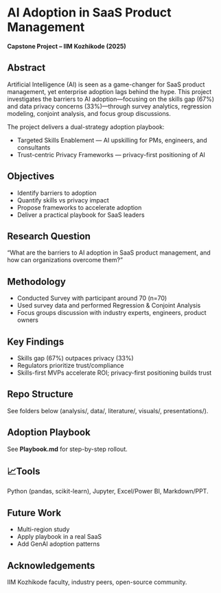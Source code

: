 #  AI Adoption in SaaS Product Management
**Capstone Project – IIM Kozhikode (2025)**

##  Abstract
Artificial Intelligence (AI) is seen as a game-changer for SaaS product management, yet enterprise adoption lags behind the hype.
This project investigates the barriers to AI adoption—focusing on the skills gap (67%) and data privacy concerns (33%)—through survey analytics, regression modeling, conjoint analysis, and focus group discussions.

 The project delivers a dual-strategy adoption playbook:
- Targeted Skills Enablement — AI upskilling for PMs, engineers, and consultants
- Trust-centric Privacy Frameworks — privacy-first positioning of AI

##  Objectives
- Identify barriers to adoption
- Quantify skills vs privacy impact
- Propose frameworks to accelerate adoption
- Deliver a practical playbook for SaaS leaders

##  Research Question
“What are the barriers to AI adoption in SaaS product management, and how can organizations overcome them?”

##  Methodology
- Conducted Survey with participant around 70 (n=70)
- Used survey data and performed Regression & Conjoint Analysis
- Focus groups discussion with industry experts, engineers, product owners

##  Key Findings
- Skills gap (67%) outpaces privacy (33%)
- Regulators prioritize trust/compliance
- Skills-first MVPs accelerate ROI; privacy-first positioning builds trust

##  Repo Structure
See folders below (analysis/, data/, literature/, visuals/, presentations/).

##  Adoption Playbook
See **Playbook.md** for step-by-step rollout.

## 📈Tools
Python (pandas, scikit-learn), Jupyter, Excel/Power BI, Markdown/PPT.

##  Future Work
- Multi-region study
- Apply playbook in a real SaaS
- Add GenAI adoption patterns

## Acknowledgements
IIM Kozhikode faculty, industry peers, open-source community.
